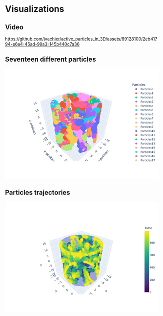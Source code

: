 # Visualizations

## Video
https://github.com/jvachier/active_particles_in_3D/assets/89128100/2eb41794-e6a4-45ad-99a3-145b440c7a36


## Seventeen different particles
![plot](./src/figures/particles.png)

## Particles trajectories
![plot](./src/figures/particles_time.png)

